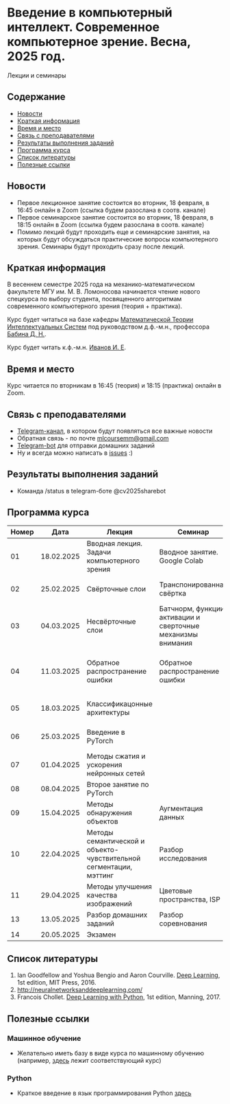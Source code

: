 # Введение в компьютерный интеллект. Современное компьютерное зрение. Весна, 2025 год.
Лекции и семинары

## Содержание
* [Новости](#news)
* [Краткая информация](#info)
* [Время и место](#ww)
* [Связь с преподавателями](#feedback)
* [Результаты выполнения заданий](#marks)
* [Программа курса](#program)
* [Список литературы](#lit)
* [Полезные ссылки](#links)
## <a name="news" /> Новости
* Первое лекционное занятие состоится во вторник, 18 февраля, в 16:45 онлайн в Zoom (ссылка будем разослана в соотв. канале)
* Первое семинарское занятие состоится во вторник, 18 февраля, в 18:15 онлайн в Zoom (ссылка будем разослана в соотв. канале)
* Помимо лекций будут проходить еще и семинарские занятия, на которых будут обсуждаться практические вопросы компьютерного зрения. Семинары будут проходить сразу после лекций. 
## <a name="info" /> Краткая информация 
В весеннем семестре 2025 года на механико-математическом факультете МГУ им. М. В. Ломоносова начинается чтение нового спецкурса по выбору студента, посвященного алгоритмам современного компьютерного зрения (теория + практика). 

Курс будет читаться на базе кафедры [Математической Теории Интеллектуальных Систем](http://intsys.msu.ru) под руководством д.ф.-м.н., профессора [Бабина Д. Н.](http://intsys.msu.ru/staff/babin/). 

Курс будет читать к.ф.-м.н. [Иванов И. Е](http://intsys.msu.ru/staff/ivanov/).
## <a name="ww" /> Время и место 
Курс читается по вторникам в 16:45 (теория) и 18:15 (практика) онлайн в Zoom. 
## <a name="feedback" /> Связь с преподавателями
* [Telegram-канал](https://t.me/joinchat/9IzmCnQIyvs2NjUy), в котором будут появляться все важные новости
* Обратная связь - по почте mlcoursemm@gmail.com
* [Telegram-bot](https://t.me/cv2025sharebot) для отправки домашних заданий
* Ну и всегда можно написать в [issues](https://github.com/mlcoursemm/cv2025spring/issues) :)
## <a name="marks" /> Результаты выполнения заданий
* Команда /status в telegram-боте @cv2025sharebot
## <a name="program" /> Программа курса 
| Номер         | Дата          | Лекция                                            | Семинар                                 | ДЗ            | Видео |
| ------------- | ------------- | -------------                                     | -------------                           | ------------- | ------------- |
| 01            | 18.02.2025    | Вводная лекция. Задачи компьютерного зрения | Вводное занятие. Google Colab | Задача на работу с кропами | [Запись лекции 01](https://youtu.be/n07HQTWMmsI)|
| 02            | 25.02.2025    | Свёрточные слои | Транспонированная свёртка | Задачи на сверточную арифметику |[Запись лекции 02](https://youtu.be/nyDyE2b47bU) |
| 03            | 04.03.2025    | Несвёрточные слои | Батчнорм, функции активации и сверточные механизмы внимания|Задача на реализацию свертки | [Запись лекции 03](https://youtu.be/CedTo0WbqTE) |
| 04            | 11.03.2025    | Обратное распространение ошибки | Обратное распространение ошибки | Задача на реализацию обучения нейронных сетей | [Запись лекции 04](https://youtu.be/J3OQ1d5TTCc)|
| 05            | 18.03.2025    | Классификацонные архитектуры |  |  | [Запись лекции 05](https://youtu.be/OUe2VX_hW50)|
| 06            | 25.03.2025    | Введение в PyTorch | |  | [Запись лекции 06](https://youtu.be/IbZKCAiOqvE)|
| 07            | 01.04.2025    | Методы сжатия и ускорения нейронных сетей |  | Исследование | [Запись лекции 07](https://youtu.be/En7G89s8GGw) |
| 08            | 08.04.2025    | Второе занятие по PyTorch  | |  | |
| 09            | 15.04.2025    | Методы обнаружения объектов |Аугментация данных|  | |
| 10            | 22.04.2025    | Методы семантической и объекто-чувствительной сегментации, мэттинг | Разбор исследования  | Соревнование | |
| 11            | 29.04.2025    |Методы улучшения качества изображений | Цветовые пространства, ISP |  | |
| 13            | 13.05.2025    | Разбор домашних заданий | Разбор соревнования  |  | |
| 14            | 20.05.2025    | Экзамен|  |  |

## <a name="lit" /> Список литературы
1. Ian Goodfellow and Yoshua Bengio and Aaron Courville. [Deep Learning](https://www.deeplearningbook.org), 1st edition, MIT Press, 2016.
2. http://neuralnetworksanddeeplearning.com/
3. Francois Chollet. [Deep Learning with Python](http://faculty.neu.edu.cn/yury/AAI/Textbook/Deep%20Learning%20with%20Python.pdf), 1st edition, Manning, 2017.
## <a name="links" /> Полезные ссылки 
### Машинное обучение
* Желательно иметь базу в виде курса по машинному обучению (например, [здесь](https://github.com/mlcoursemm/ml2021autumn) лежит соответствующий курс)
### Python
* Краткое введение в язык программирования Python [здесь](https://github.com/mlcoursemm/py2021autumn)
